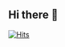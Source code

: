 ## Hi there 👋
[![Hits](https://hits.sh/github.com/hardalgorithm/git.svg?style=plastic&label=love&color=ff7a40&labelColor=3b4547)](https://hits.sh/github.com/hardalgorithm/git/)
<!--
**hardalgorithm/hardalgorithm** is a ✨ _special_ ✨ repository because its `README.md` (this file) appears on your GitHub profile.

Here are some ideas to get you started:

- 🔭 I’m currently working on ...
- 🌱 I’m currently learning ...
- 👯 I’m looking to collaborate on ...
- 🤔 I’m looking for help with ...
- 💬 Ask me about ...
- 📫 How to reach me: ...
- 😄 Pronouns: ...
- ⚡ Fun fact: ...
-->
